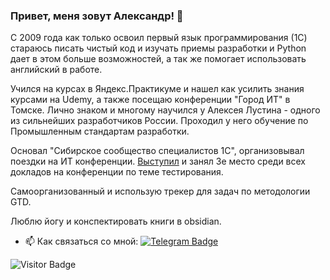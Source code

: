 ### Привет, меня зовут Александр! 👋

С 2009 года как только освоил первый язык программирования (1С) стараюсь писать чистый код и изучать приемы разработки и Python дает в этом больше возможностей, а так же помогает использовать английский в работе.

Учился на курсах в Яндекс.Практикуме и нашел как усилить знания курсами на Udemy, а также посещаю конференции "Город ИТ" в Томске. Лично знаком и многому научился у Алексея Лустина - одного из сильнейших разработчиков России. Проходил у него обучение по Промышленным стандартам разработки.

Основал "Сибирское сообщество специалистов 1С", организовывал поездки на ИТ конференции. [Выступил](https://vk.com/spec1c_siberia?w=wall-177930232_15) и занял 3е место среди всех докладов на конференции по теме тестирования.

Самоорганизованный и использую трекер для задач по методологии GTD.

Люблю йогу и конспектировать книги в obsidian.

- :mailbox: Как связаться со мной: [![Telegram Badge](https://img.shields.io/badge/-MihailovAlexander-blue?style=flat&logo=Telegram&logoColor=white)](https://t.me/MihailovAlexander)

![Visitor Badge](https://visitor-badge.laobi.icu/badge?page_id=MihailovAlexander)

<!--
**MihailovAlexander/MihailovAlexander** is a ✨ _special_ ✨ repository because its `README.md` (this file) appears on your GitHub profile.

Here are some ideas to get you started:

- 🔭 I’m currently working on ...
- 🌱 I’m currently learning ...
- 👯 I’m looking to collaborate on ...
- 🤔 I’m looking for help with ...
- 💬 Ask me about ...
- 📫 How to reach me: ...
- 😄 Pronouns: ...
- ⚡ Fun fact: ...
-->
